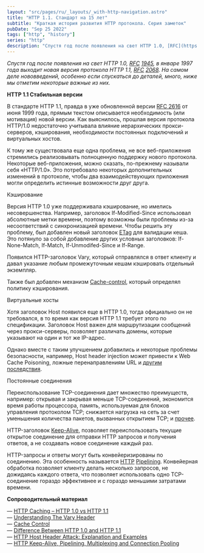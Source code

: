 ```yaml
---
layout: "src/pages/ru/_layouts/_with-http-navigation.astro"
title: "HTTP 1.1. Стандарт на 15 лет"
subtitle: "Краткая история развития HTTP протокола. Серия заметок"
pubDate: "Sep 25 2022"
tags: ["http", "history"]
series: "http"
description: "Спустя год после появления на свет HTTP 1.0, [RFC](https://tools.ietf.org/html/rfc1945) [1945](https://tools.ietf.org/html/rfc1945), в январе 1997 года выходит новая версия протокола HTTP 1.1, [RFC](https://datatracker.ietf.org/doc/html/rfc2068) [2068](https://datatracker.ietf.org/doc/html/rfc2068). На самом деле нововведений, особенно если спускаться до деталей, много, ниже мы отметим некоторые важные из них."
---
```


_Спустя год после появления на свет HTTP 1.0,_ [_RFC_](https://tools.ietf.org/html/rfc1945) [_1945_](https://tools.ietf.org/html/rfc1945)_, в январе 1997 года выходит новая версия протокола HTTP 1.1,_ [_RFC_](https://datatracker.ietf.org/doc/html/rfc2068) [_2068_](https://datatracker.ietf.org/doc/html/rfc2068)_. На самом деле нововведений, особенно если спускаться до деталей, много, ниже мы отметим некоторые важные из них._  
  
**HTTP 1.1 Стабильная версии**  
  
В стандарте HTTP 1.1, правда в уже обновленной версии [RFC 2616](https://www.w3.org/Protocols/HTTP/1.1/rfc2616.pdf) от июня 1999 года, прямым текстом описывается необходимость (или мотивация) новой версии. Как выяснилось, прошлая версия протокола HTTP/1.0 недостаточно учитывала влияние иерархических прокси-серверов, кэширования, необходимости постоянных подключений и виртуальных хостов.  
  
К тому же существовала еще одна проблема, не все веб-приложения стремились реализовывать полноценную поддержку нового протокола. Некоторые веб-приложения, можно сказать, по-прежнему называли себя «HTTP/1.0». Это потребовало некоторых дополнительных изменений в протоколе, чтобы два взаимодействующих приложения могли определить истинные возможности друг друга.  
  
Кэширование  
  
Версия HTTP 1.0 уже поддерживала кэширование, но имелись несовершенства. Например, заголовок If-Modified-Since использовал абсолютные метки времени, поэтому возможны были проблемы из-за несоответствий с синхронизацией времени. Чтобы решить эту проблему, был добавлен новый заголовок [ETag](https://datatracker.ietf.org/doc/html/rfc2616#section-14.19) для валидации кеша. Это потянуло за собой добавление других условных заголовков: If-None-Match, If-Match, If-Unmodifed-Since и If-Range.  
  
Появился HTTP-заголовок Vary, который отправлялся в ответ клиенту и давал указание любым промежуточным кешам кэшировать отдельный экземпляр.  
  
Также был добавлен механизм [Cache-control](https://datatracker.ietf.org/doc/html/rfc2068#section-14.9), который определял политику кэширования.  
  
Виртуальные хосты  
  
Хотя заголовок Host появился еще в НТТР 1.0, тогда официально он не требовался, в то время как версия HTTP 1.1 требует этого по спецификации. Заголовок Host важен для маршрутизации сообщений через прокси-серверы, позволяет различать домены, которые указывают на один и тот же IP-адрес.  
  
Однако вместе с таким улучшением добавились и некоторые проблемы безопасности, например, Host header injection может привести к Web Cache Poisoning, ложные перенаправлениям URL и [другим](https://www.briskinfosec.com/blogs/blogsdetail/Host-Header-Attack) [последствия](https://www.briskinfosec.com/blogs/blogsdetail/Host-Header-Attack).  
  
Постоянные соединения  
  
Переиспользование TCP-соединения дает множество преимуществ, например: открывая и закрывая меньше TCP-соединений, экономится время работы процессора, память, используемая для блоков управления протоколом TCP; снижается нагрузка на сеть за счет уменьшения количества пакетов, вызванных открытием TCP; и [прочее](https://datatracker.ietf.org/doc/html/rfc2616#section-8.1.1).  
  
HTTP-заголовок [Keep-Alive](https://datatracker.ietf.org/doc/html/rfc2068#section-19.7.1.1), позволяет переиспользовать текущие открытое соединение для отправки HTTP запросов и получения ответов, а не создавать новое соединение каждый раз.  
  
HTTP-запросы и ответы могут быть конвейеризированы по соединению. Эта особенность называется [HTTP](https://datatracker.ietf.org/doc/html/rfc2068#section-8.1.2.2) [Pipelining](https://datatracker.ietf.org/doc/html/rfc2068#section-8.1.2.2). Конвейерная обработка позволяет клиенту делать несколько запросов, не дожидаясь каждого ответа, что позволяет использовать одно TCP-соединение гораздо эффективнее и с гораздо меньшими затратами времени.  
  
**Сопроводительный материал**  
  
— [HTTP Caching – HTTP 1.0 vs HTTP 1.1](https://www.fir3net.com/Networking/Protocols/http-caching-http-1-0-vs-http-1-1.html)  
— [Understanding The Vary Header](https://www.smashingmagazine.com/2017/11/understanding-vary-header/)  
— [Cache Control](https://www.imperva.com/learn/performance/cache-control/)  
— [Difference Between HTTP 1.0 and HTTP 1.1](https://askanydifference.com/difference-between-http-1-0and-http-1-1-with-table/)  
— [HTTP Host Header Attack: Explanation and Examples](https://crashtest-security.com/invalid-host-header/)  
— [HTTP Keep-Alive, Pipelining, Multiplexing and Connection Pooling](https://www.haproxy.com/blog/http-keep-alive-pipelining-multiplexing-and-connection-pooling/)  
